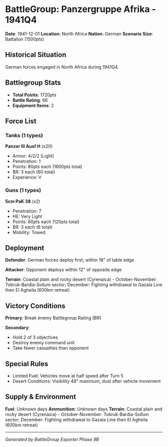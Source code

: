# BattleGroup: Panzergruppe Afrika - 1941Q4

**Date**: 1941-12-01
**Location**: North Africa
**Nation**: German
**Scenario Size**: Battalion (1500pts)

## Historical Situation

German forces engaged in North Africa during 1941Q4.

## Battlegroup Stats

- **Total Points**: 1720pts
- **Battle Rating**: 66
- **Equipment Items**: 2

## Force List

### Tanks (1 types)

**Panzer III Ausf H** (x20)
- Armor: 4/2/2 (Light)
- Penetration: 1
- Points: 80pts each (1600pts total)
- BR: 3 each (60 total)
- Experience: V

### Guns (1 types)

**5cm PaK 38** (x2)
- Penetration: 7
- HE: Very Light
- Points: 60pts each (120pts total)
- BR: 3 each (6 total)
- Mobility: Towed


## Deployment

**Defender**: German forces deploy first, within 18" of table edge

**Attacker**: Opponent deploys within 12" of opposite edge

**Terrain**: Coastal plain and rocky desert (Cyrenaica) - October-November: Tobruk-Bardia-Sollum sector; December: Fighting withdrawal to Gazala Line then El Agheila (600km retreat)

## Victory Conditions

**Primary**: Break enemy Battlegroup Rating (BR)

**Secondary**:
- Hold 2 of 3 objectives
- Destroy enemy command unit
- Take fewer casualties than opponent

## Special Rules

- Limited Fuel: Vehicles move at half speed after Turn 5
- Desert Conditions: Visibility 48" maximum, dust after vehicle movement

## Supply & Environment

**Fuel**: Unknown days
**Ammunition**: Unknown days
**Terrain**: Coastal plain and rocky desert (Cyrenaica) - October-November: Tobruk-Bardia-Sollum sector; December: Fighting withdrawal to Gazala Line then El Agheila (600km retreat)

---

*Generated by BattleGroup Exporter Phase 9B*
